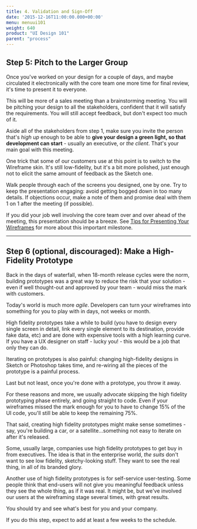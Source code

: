 ```yaml
---
title: 4. Validation and Sign-Off
date: '2015-12-16T11:00:00.000+00:00'
menu: menuui101
weight: 640
product: "UI Design 101"
parent: "process"
---
```


## Step 5: Pitch to the Larger Group

Once you've worked on your design for a couple of days, and maybe circulated it electronically with the core team one more time for final review, it's time to present it to everyone.

This will be more of a sales meeting than a brainstorming meeting. You will be pitching your design to all the stakeholders, confident that it will satisfy the requirements. You will still accept feedback, but don't expect too much of it.

Aside all of the stakeholders from step 1, make sure you invite the person that's _high up_ enough to be able to **give your design a green light, so that development can start** \- usually an executive, or _the client_. That's your main goal with this meeting.

One trick that some of our customers use at this point is to switch to the Wireframe skin. It's still low-fidelity, but it's a bit more polished, just enough not to elicit the same amount of feedback as the Sketch one. 

Walk people through each of the screens you designed, one by one. Try to keep the presentation engaging: avoid getting bogged down in too many details. If objections occur, make a note of them and promise deal with them 1 on 1 after the meeting (if possible).

If you did your job well involving the core team over and over ahead of the meeting, this presentation should be a breeze. See [Tips for Presenting Your Wireframes](https://blog.balsamiq.com/wireframe-presentation-tips/) for more about this important milestone.

---

## Step 6 (optional, discouraged): Make a High-Fidelity Prototype

Back in the days of waterfall, when 18-month release cycles were the norm, building prototypes was a great way to reduce the risk that your solution - even if well thought-out and approved by your team - would miss the mark with customers.

Today's world is much more _agile_. Developers can turn your wireframes into something for you to play with in days, not weeks or month.

High fidelity prototypes take a while to build (you have to design every single screen in detail, link every single element to its destination, provide fake data, etc) and are done with expensive tools with a high learning curve. If you have a UX designer on staff - lucky you! - this would be a job that only they can do.

Iterating on prototypes is also painful: changing high-fidelity designs in Sketch or Photoshop takes time, and re-wiring all the pieces of the prototype is a painful process.

Last but not least, once you're done with a prototype, you throw it away.

For these reasons and more, we usually advocate skipping the high fidelity prototyping phase entirely, and going straight to code. Even if your wireframes missed the mark enough for you to have to change 15% of the UI code, you'll still be able to keep the remaining 75%.

That said, creating high fidelity prototypes might make sense sometimes - say, you're building a car, or a satellite...something not easy to iterate on after it's released.

Some, usually large, companies use high fidelity prototypes to get buy in from executives. The idea is that in the enterprise world, _the suits_ don't want to see low fidelity, sketchy-looking stuff. They want to see the real thing, in all of its branded glory. 

Another use of high fidelity prototypes is for self-service user-testing. Some people think that end-users will not give you meaningful feedback unless they see the whole thing, as if it was real. It might be, but we've involved our users at the wireframing stage several times, with great results.

You should try and see what's best for you and your company.

If you do this step, expect to add at least a few weeks to the schedule.




  

